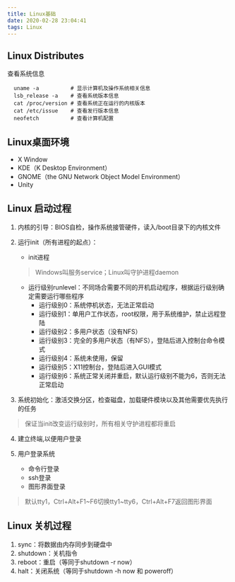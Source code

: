 ```yaml
---
title: Linux基础
date: 2020-02-28 23:04:41
tags: Linux
---
```

## Linux Distributes

查看系统信息

```shell
  uname -a          # 显示计算机及操作系统相关信息
  lsb_release -a    # 查看系统版本信息
  cat /proc/version # 查看系统正在运行的内核版本
  cat /etc/issue    # 查看发行版本信息
  neofetch          # 查看计算机配置
```
## Linux桌面环境

- X Window
- KDE（K Desktop Environment）
- GNOME（the GNU Network Object Model Environment）
- Unity


## Linux 启动过程

1. 内核的引导：BIOS自检，操作系统接管硬件，读入/boot目录下的内核文件

2. 运行init（所有进程的起点）：
   - init进程
   > Windows叫服务service；Linux叫守护进程daemon

   - 运行级别runlevel：不同场合需要不同的开机启动程序，根据运行级别确定需要运行哪些程序
     - 运行级别0：系统停机状态，无法正常启动
     - 运行级别1：单用户工作状态，root权限，用于系统维护，禁止远程登陆
     - 运行级别2：多用户状态（没有NFS）
     - 运行级别3：完全的多用户状态（有NFS），登陆后进入控制台命令模式
     - 运行级别4：系统未使用，保留
     - 运行级别5：X11控制台，登陆后进入GUI模式
     - 运行级别6：系统正常关闭并重启，默认运行级别不能为6，否则无法正常启动

3. 系统初始化：激活交换分区，检查磁盘，加载硬件模块以及其他需要优先执行的任务

  > 保证当init改变运行级别时，所有相关守护进程都将重启

4. 建立终端,以便用户登录

5. 用户登录系统

   - 命令行登录
   - ssh登录
   - 图形界面登录

  > 默认tty1，Ctrl+Alt+F1~F6切换tty1~tty6，Ctrl+Alt+F7返回图形界面

## Linux 关机过程

1. sync：将数据由内存同步到硬盘中
2. shutdown：关机指令
3. reboot：重启（等同于shutdown -r now）
4. halt：关闭系统（等同于shutdown -h now 和 poweroff）


